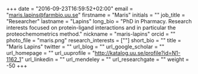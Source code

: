 +++
date = "2016-09-23T16:59:52+02:00"
email = "maris.lapins@farmbio.uu.se"
firstname = "Maris"
initials = ""
job_title = "Researcher"
lastname = "Lapins"
long_bio = "PhD in Pharmacy. Research interests focused on protein-ligand interactions and in particular the proteochemometrics method."
nickname = "maris-lapins"
orcid = ""
photo_file = "maris.png"
research_interests = [""]
short_bio = ""
title = "Maris Lapins"
twitter = ""
url_blog = ""
url_google_scholar = ""
url_homepage = ""
url_uuprofile = "http://katalog.uu.se/profile?id=N1-1162_1"
url_linkedin = ""
url_mendeley = ""
url_researchgate = ""
weight = -50
+++

